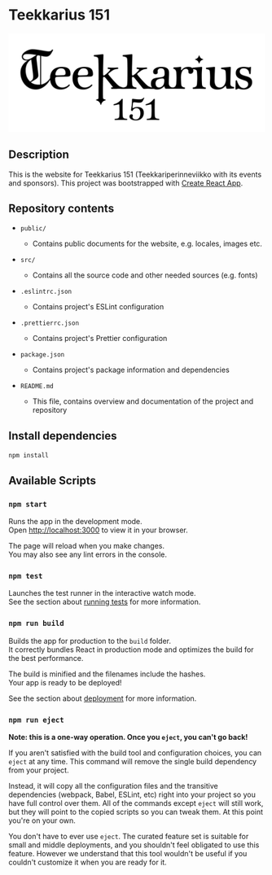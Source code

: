 # Teekkarius 151

![Image](public/images/teekkarius151-musta.png)

## Description

This is the website for Teekkarius 151 (Teekkariperinneviikko with its events and sponsors).
This project was bootstrapped with [Create React App](https://github.com/facebook/create-react-app).

## Repository contents

- `public/`
    - Contains public documents for the website, e.g. locales, images etc.

- `src/`
    - Contains all the source code and other needed sources (e.g. fonts)

- `.eslintrc.json`
    - Contains project's ESLint configuration

- `.prettierrc.json`
    - Contains project's Prettier configuration

- `package.json`
    - Contains project's package information and dependencies

- `README.md`
    - This file, contains overview and documentation of the project and repository

## Install dependencies

    npm install

## Available Scripts

### `npm start`

Runs the app in the development mode.\
Open [http://localhost:3000](http://localhost:3000) to view it in your browser.

The page will reload when you make changes.\
You may also see any lint errors in the console.

### `npm test`

Launches the test runner in the interactive watch mode.\
See the section about [running tests](https://facebook.github.io/create-react-app/docs/running-tests) for more information.

### `npm run build`

Builds the app for production to the `build` folder.\
It correctly bundles React in production mode and optimizes the build for the best performance.

The build is minified and the filenames include the hashes.\
Your app is ready to be deployed!

See the section about [deployment](https://facebook.github.io/create-react-app/docs/deployment) for more information.

### `npm run eject`

**Note: this is a one-way operation. Once you `eject`, you can't go back!**

If you aren't satisfied with the build tool and configuration choices, you can `eject` at any time. This command will remove the single build dependency from your project.

Instead, it will copy all the configuration files and the transitive dependencies (webpack, Babel, ESLint, etc) right into your project so you have full control over them. All of the commands except `eject` will still work, but they will point to the copied scripts so you can tweak them. At this point you're on your own.

You don't have to ever use `eject`. The curated feature set is suitable for small and middle deployments, and you shouldn't feel obligated to use this feature. However we understand that this tool wouldn't be useful if you couldn't customize it when you are ready for it.
